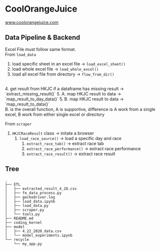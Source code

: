 # CoolOrangeJuice
www.coolorangejuice.com

## Data Pipeline & Backend
Excel File must follow same format. <br>
From `load_data`
1. load specific sheet in an excel file -> `load_excel_sheet()`
2. load whole excel file -> `load_whole_excel()`
3. load all excel file from directory -> `flow_from_dir()` <br>
<br>
4. get result from HKJC if a dataframe has missing result -> `extract_missing_result()`
5. A. map HKJC result to data -> `map_result_to_day_data()`
5. B. map HKJC result to data -> `map_result_to_data()` <br>
    B. is the overall function, A is supportive, difference is A work from a single excel, B work from either single excel or directory

From `scraper`
1. `HKJCRaceResult` class -> initate a browser
    1. `load_race_source()` -> load a specific day and race
        1. `extract_race_tab()` -> extract race tab
        2. `extract_race_performance()` -> extract race performance
        3. `extract_race_result()` -> extract race result

## Tree
```
.
├── ETL
│   ├── extracted_result_4_28.csv
│   ├── fe_data_process.py
│   ├── geckodriver.log
│   ├── load_data.ipynb
│   ├── load_data.py
│   ├── scraper.py
│   └── tools.py
├── README.md
├── coding_kernel
├── model
│   ├── 4_22_2020_data.csv
│   └── model_experiments.ipynb
└── recycle
    └── my_app.py
```
